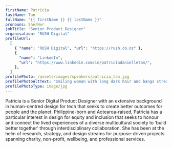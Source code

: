 ```yaml
---
firstName: Patricia
lastName: Tan
fullName: "{{ firstName }} {{ lastName }}"
pronouns: She/Her
jobTitle: "Senior Product Designer"
organisation: "RUSH Digital"
profileUrl:
  [
    { "name": "RUSH Digital", "url": "https://rush.co.nz" },
    {
      "name": "LinkedIn",
      "url": "https://www.linkedin.com/in/patriciadanielletan/",
    },
  ]
profilePhoto: /assets/images/speakers/patricia_tan.jpg
profilePhotoAltText: "Smiling woman with long dark hair and bangs streaked with green, framed against a light background."
profilePhotoType: image/jpg
---
```


Patricia is a Senior Digital Product Designer with an extensive background in human-centred design for tech that seeks to create better outcomes for people and the planet. Philippine-born and Aotearoa-raised, Patricia has a particular interest in design for equity and inclusion that seeks to honour and connect the lived experiences of a diverse multicultural society to ‘build better together’ through interdisciplinary collaboration. She has been at the helm of research, strategy, and design streams for purpose-driven projects spanning charity, non-profit, wellbeing, and professional services.
